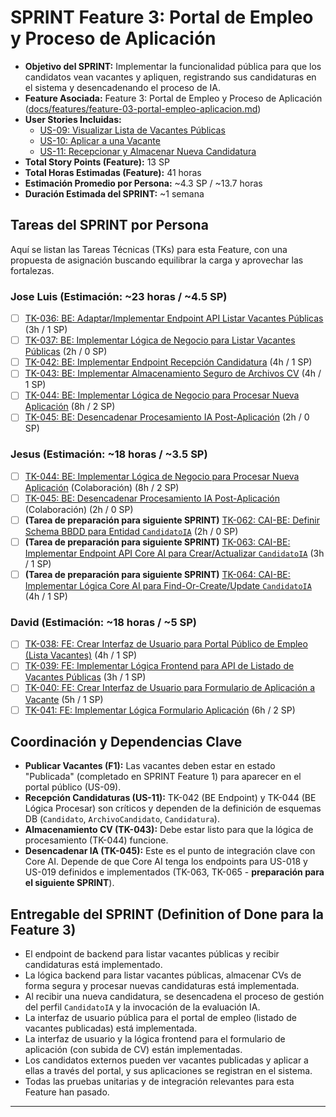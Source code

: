 # SPRINT Feature 3: Portal de Empleo y Proceso de Aplicación

* **Objetivo del SPRINT:** Implementar la funcionalidad pública para que los candidatos vean vacantes y apliquen, registrando sus candidaturas en el sistema y desencadenando el proceso de IA.
* **Feature Asociada:** Feature 3: Portal de Empleo y Proceso de Aplicación ([docs/features/feature-03-portal-empleo-aplicacion.md](../features/feature-03-portal-empleo-aplicacion.md))
* **User Stories Incluidas:**
    * [US-09: Visualizar Lista de Vacantes Públicas](../us/us-09-visualizar-lista-vacantes.md)
    * [US-10: Aplicar a una Vacante](../us/us-10-aplicar-vacante.md)
    * [US-11: Recepcionar y Almacenar Nueva Candidatura](../us/us-11-recepcionar-almacenar-candidatura.md)
* **Total Story Points (Feature):** 13 SP
* **Total Horas Estimadas (Feature):** 41 horas
* **Estimación Promedio por Persona:** ~4.3 SP / ~13.7 horas
* **Duración Estimada del SPRINT:** ~1 semana

## Tareas del SPRINT por Persona

Aquí se listan las Tareas Técnicas (TKs) para esta Feature, con una propuesta de asignación buscando equilibrar la carga y aprovechar las fortalezas.

### Jose Luis (Estimación: ~23 horas / ~4.5 SP)

* [ ] [TK-036: BE: Adaptar/Implementar Endpoint API Listar Vacantes Públicas](<../tasks/tk-036-BE-Implementar-API-Listar-Vacantes-Publicas.md>) (3h / 1 SP)
* [ ] [TK-037: BE: Implementar Lógica de Negocio para Listar Vacantes Públicas](<../tasks/tk-037-BE-Implementar-Logica-Listar-Vacantes-Publicas.md>) (2h / 0 SP)
* [ ] [TK-042: BE: Implementar Endpoint Recepción Candidatura](<../tasks/tk-042-BE-Implementar-API-Recepcion-Candidatura.md>) (4h / 1 SP)
* [ ] [TK-043: BE: Implementar Almacenamiento Seguro de Archivos CV](<../tasks/tk-043-BE-Implementar-Almacenamiento-CV.md>) (4h / 1 SP)
* [ ] [TK-044: BE: Implementar Lógica de Negocio para Procesar Nueva Aplicación](<../tasks/tk-044-BE-Implementar-Logica-Procesar-Aplicacion.md>) (8h / 2 SP)
* [ ] [TK-045: BE: Desencadenar Procesamiento IA Post-Aplicación](<../tasks/tk-045-BE-Desencadenar-Procesamiento-IA-Post-Aplicacion.md>) (2h / 0 SP)

### Jesus (Estimación: ~18 horas / ~3.5 SP)

* [ ] [TK-044: BE: Implementar Lógica de Negocio para Procesar Nueva Aplicación](<../tasks/tk-044-BE-Implementar-Logica-Procesar-Aplicacion.md>) (Colaboración) (8h / 2 SP)
* [ ] [TK-045: BE: Desencadenar Procesamiento IA Post-Aplicación](<../tasks/tk-045-BE-Desencadenar-Procesamiento-IA-Post-Aplicacion.md>) (Colaboración) (2h / 0 SP)
* [ ] **(Tarea de preparación para siguiente SPRINT)** [TK-062: CAI-BE: Definir Schema BBDD para Entidad `CandidatoIA`](<../tasks/tk-062-CAI-DB-Definir-Schema-CandidatoIA.md>) (2h / 0 SP)
* [ ] **(Tarea de preparación para siguiente SPRINT)** [TK-063: CAI-BE: Implementar Endpoint API Core AI para Crear/Actualizar `CandidatoIA`](<../tasks/tk-063-CAI-BE-Implementar-API-Upsert-CandidatoIA.md>) (3h / 1 SP)
* [ ] **(Tarea de preparación para siguiente SPRINT)** [TK-064: CAI-BE: Implementar Lógica Core AI para Find-Or-Create/Update `CandidatoIA`](<../tasks/tk-064-CAI-BE-Implementar-Logica-Upsert-CandidatoIA.md>) (4h / 1 SP)

### David (Estimación: ~18 horas / ~5 SP)

* [ ] [TK-038: FE: Crear Interfaz de Usuario para Portal Público de Empleo (Lista Vacantes)](<../tasks/tk-038-FE-Crear-UI-Portal-Publico-Lista-Vacantes.md>) (4h / 1 SP)
* [ ] [TK-039: FE: Implementar Lógica Frontend para API de Listado de Vacantes Públicas](<../tasks/tk-039-FE-Implementar-Logica-API-Listar-Vacantes-Publicas.md>) (3h / 1 SP)
* [ ] [TK-040: FE: Crear Interfaz de Usuario para Formulario de Aplicación a Vacante](<../tasks/tk-040-FE-Crear-UI-Formulario-Aplicacion.md>) (5h / 1 SP)
* [ ] [TK-041: FE: Implementar Lógica Formulario Aplicación](<../tasks/tk-041-FE-Implementar-Logica-Formulario-Aplicacion.md>) (6h / 2 SP)

## Coordinación y Dependencias Clave

* **Publicar Vacantes (F1):** Las vacantes deben estar en estado "Publicada" (completado en SPRINT Feature 1) para aparecer en el portal público (US-09).
* **Recepción Candidaturas (US-11):** TK-042 (BE Endpoint) y TK-044 (BE Lógica Procesar) son críticos y dependen de la definición de esquemas DB (`Candidato`, `ArchivoCandidato`, `Candidatura`).
* **Almacenamiento CV (TK-043):** Debe estar listo para que la lógica de procesamiento (TK-044) funcione.
* **Desencadenar IA (TK-045):** Este es el punto de integración clave con Core AI. Depende de que Core AI tenga los endpoints para US-018 y US-019 definidos e implementados (TK-063, TK-065 - **preparación para el siguiente SPRINT**).

## Entregable del SPRINT (Definition of Done para la Feature 3)

* El endpoint de backend para listar vacantes públicas y recibir candidaturas está implementado.
* La lógica backend para listar vacantes públicas, almacenar CVs de forma segura y procesar nuevas candidaturas está implementada.
* Al recibir una nueva candidatura, se desencadena el proceso de gestión del perfil `CandidatoIA` y la invocación de la evaluación IA.
* La interfaz de usuario pública para el portal de empleo (listado de vacantes publicadas) está implementada.
* La interfaz de usuario y la lógica frontend para el formulario de aplicación (con subida de CV) están implementadas.
* Los candidatos externos pueden ver vacantes publicadas y aplicar a ellas a través del portal, y sus aplicaciones se registran en el sistema.
* Todas las pruebas unitarias y de integración relevantes para esta Feature han pasado.

---